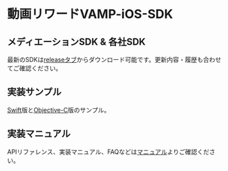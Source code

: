 # 動画リワードVAMP-iOS-SDK

## メディエーションSDK & 各社SDK
最新のSDKは[releaseタブ](https://github.com/AdGeneration/VAMP-iOS-SDK/releases)からダウンロード可能です。更新内容・履歴も合わせてご確認ください。

## 実装サンプル
[Swift](VAMPSwiftSample)版と[Objective-C](VAMPObjCSample)版のサンプル。

## 実装マニュアル
APIリファレンス、実装マニュアル、FAQなどは[マニュアル](https://supership-jp.github.io/VAMP-SDK-Document/ios/)よりご確認ください。
